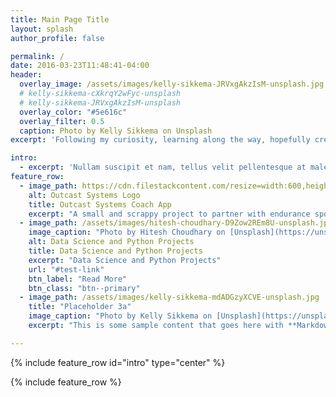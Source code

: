 ```yaml
---
title: Main Page Title
layout: splash
author_profile: false

permalink: /
date: 2016-03-23T11:48:41-04:00
header:
  overlay_image: /assets/images/kelly-sikkema-JRVxgAkzIsM-unsplash.jpg
  # kelly-sikkema-cXkrqY2wFyc-unsplash
  # kelly-sikkema-JRVxgAkzIsM-unsplash  
  overlay_color: "#5e616c"
  overlay_filter: 0.5  
  caption: Photo by Kelly Sikkema on Unsplash
excerpt: 'Following my curiosity, learning along the way, hopefully creating useful stuff.'

intro:
  - excerpt: 'Nullam suscipit et nam, tellus velit pellentesque at malesuada, enim eaque. Quis nulla, netus tempor in diam gravida tincidunt, *proin faucibus* voluptate felis id sollicitudin. Centered with `type="center"`'
feature_row:
  - image_path: https://cdn.filestackcontent.com/resize=width:600,height:400,fit:crop/lqyKNYxJQbiPREXv5uKl
    alt: Outcast Systems Logo
    title: Outcast Systems Coach App
    excerpt: "A small and scrappy project to partner with endurance sports coaches to help them with their craft"
  - image_path: /assets/images/hitesh-choudhary-D9Zow2REm8U-unsplash.jpg
    image_caption: "Photo by Hitesh Choudhary on [Unsplash](https://unsplash.com/)"
    alt: Data Science and Python Projects
    title: Data Science and Python Projects
    excerpt: "Data Science and Python Projects"
    url: "#test-link"
    btn_label: "Read More"
    btn_class: "btn--primary"
  - image_path: /assets/images/kelly-sikkema-mdADGzyXCVE-unsplash.jpg  
    title: "Placeholder 3a"
    image_caption: "Photo by Kelly Sikkema on [Unsplash](https://unsplash.com/)"    
    excerpt: "This is some sample content that goes here with **Markdown** formatting."

---
```


{% include feature_row id="intro" type="center" %}

{% include feature_row %}
